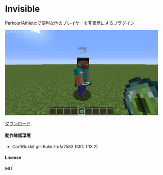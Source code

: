 # Invisible
Parkour/Athleticで便利な他のプレイヤーを非表示にするプラグイン

![use](images/use.gif)

[ダウンロード](https://github.com/mc-nekoneko/Invisible/releases/latest/download/Invisible.jar) 
     
#### 動作確認環境
 * CraftBukkit git-Bukkit-dfa7583 (MC: 1.13.2)

#### License
MIT
